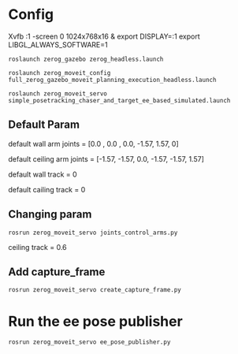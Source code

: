 # Config

Xvfb :1 -screen 0 1024x768x16 &
export DISPLAY=:1
export LIBGL_ALWAYS_SOFTWARE=1

```
roslaunch zerog_gazebo zerog_headless.launch
```
```
roslaunch zerog_moveit_config full_zerog_gazebo_moveit_planning_execution_headless.launch
```
```
roslaunch zerog_moveit_servo simple_posetracking_chaser_and_target_ee_based_simulated.launch
```


## Default Param
default wall arm joints = [0.0  , 0.0  , 0.0, -1.57, 1.57, 0]

default ceiling arm joints = [-1.57, -1.57, 0.0, -1.57, -1.57, 1.57]

default wall track = 0

default cailing track = 0

## Changing param
```
rosrun zerog_moveit_servo joints_control_arms.py
```
ceiling track = 0.6


## Add capture_frame
```
rosrun zerog_moveit_servo create_capture_frame.py
```

# Run the ee pose publisher
```
rosrun zerog_moveit_servo ee_pose_publisher.py 
```
